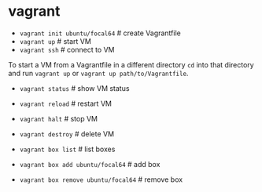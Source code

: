 # vagrant

- `vagrant init ubuntu/focal64` # create Vagrantfile
- `vagrant up` # start VM
- `vagrant ssh` # connect to VM

To start a VM from a Vagrantfile in a different directory `cd` into that directory and run `vagrant up` or `vagrant up path/to/Vagrantfile`.

- `vagrant status` # show VM status
- `vagrant reload` # restart VM
- `vagrant halt` # stop VM
- `vagrant destroy` # delete VM

- `vagrant box list` # list boxes
- `vagrant box add ubuntu/focal64` # add box
- `vagrant box remove ubuntu/focal64` # remove box
